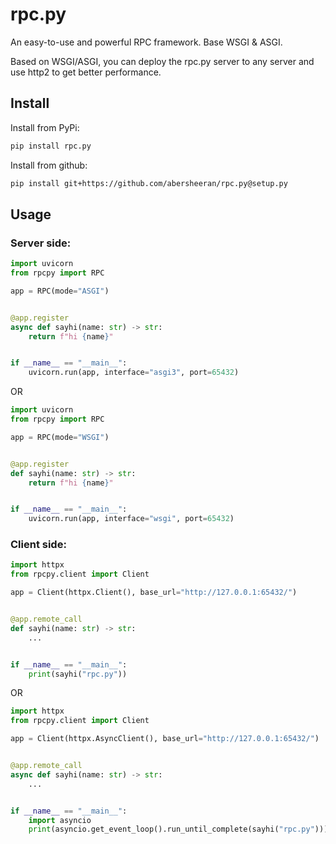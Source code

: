 # rpc.py

An easy-to-use and powerful RPC framework. Base WSGI & ASGI.

Based on WSGI/ASGI, you can deploy the rpc.py server to any server and use http2 to get better performance.

## Install

Install from PyPi:

```bash
pip install rpc.py
```

Install from github:

```bash
pip install git+https://github.com/abersheeran/rpc.py@setup.py
```

## Usage

### Server side:

```python
import uvicorn
from rpcpy import RPC

app = RPC(mode="ASGI")


@app.register
async def sayhi(name: str) -> str:
    return f"hi {name}"


if __name__ == "__main__":
    uvicorn.run(app, interface="asgi3", port=65432)
```

OR

```python
import uvicorn
from rpcpy import RPC

app = RPC(mode="WSGI")


@app.register
def sayhi(name: str) -> str:
    return f"hi {name}"


if __name__ == "__main__":
    uvicorn.run(app, interface="wsgi", port=65432)
```

### Client side:

```python
import httpx
from rpcpy.client import Client

app = Client(httpx.Client(), base_url="http://127.0.0.1:65432/")


@app.remote_call
def sayhi(name: str) -> str:
    ...


if __name__ == "__main__":
    print(sayhi("rpc.py"))
```

OR

```python
import httpx
from rpcpy.client import Client

app = Client(httpx.AsyncClient(), base_url="http://127.0.0.1:65432/")


@app.remote_call
async def sayhi(name: str) -> str:
    ...


if __name__ == "__main__":
    import asyncio
    print(asyncio.get_event_loop().run_until_complete(sayhi("rpc.py")))
```
